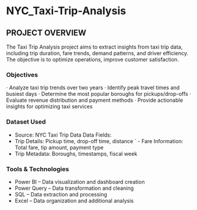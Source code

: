 # NYC_Taxi-Trip-Analysis
## PROJECT OVERVIEW
The Taxi Trip Analysis project aims to extract insights from taxi trip data, including trip duration, fare trends, demand patterns, and driver efficiency. The objective is to optimize operations, improve customer satisfaction.

### Objectives
 ·  Analyze taxi trip trends over two years
 ·  Identify peak travel times and busiest days
 ·  Determine the most popular boroughs for pickups/drop-offs
 ·  Evaluate revenue distribution and payment methods
 ·  Provide actionable insights for optimizing taxi services

### Dataset Used
- Source: NYC Taxi Trip Data
Data Fields:
- Trip Details: Pickup time, drop-off time, distance
`	- Fare Information: Total fare, tip amount, payment type
- Trip Metadata: Boroughs, timestamps, fiscal week

### Tools & Technologies
- Power BI – Data visualization and dashboard creation
- Power Query – Data transformation and cleaning
- SQL – Data extraction and processing
- Excel – Data organization and additional analysis
